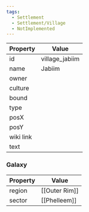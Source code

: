 ```yaml
---
tags:
  - Settlement
  - Settlement/Village
  - NotImplemented
---
```


| Property  | Value          |
| --------- | -------------- |
| id        | village_jabiim |
| name      | Jabiim         |
| owner     |                |
| culture   |                |
| bound     |                |
| type      |                |
| posX      |                |
| posY      |                |
| wiki link |                |
| text      |                |

### Galaxy
| Property | Value         |
| -------- | ------------- |
| region   | [[Outer Rim]] |
| sector   | [[Phelleem]]  |
